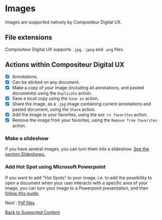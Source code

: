 # Images

Images are supported natively by Compositeur Digital UX.

## File extensions

Compositeur Digital UX supports `.jpg`, `.jpeg` and `.png` files.

## Actions within Compositeur Digital UX

- [X] Annotations.
- [X] Can be sticked on any document.
- [X] Make a copy of your image (including all annotations, and pasted documents) using the `Duplicate` action.
- [X] Save a local copy using the `Save as` action.
- [X] Share the image, as a `.jpg` image containing current annotations and pasted document, using the `Share` action.
- [X] Add the image to your favorites, using the `Add to favorites` action.
- [X] Remove the image from your favorites, using the `Remove from favorites` action.

### Make a slideshow

If you have several images, you can turn them into a slideshow. [See the section Slideshows.](slideshows.md)

### Add Hot Spot using Microsoft Powerpoint

If you want to add "Hot Spots" to your image, i.e. to add the possibility to open a document when your user interacts with a specific area of your image, you can turn your image to a Powerpoint presentation, and then [follow this guide.](powerpoint.md#hot-spots)

Next : [Pdf files](pdf.md)

[Back to Supported Content](index.md)

